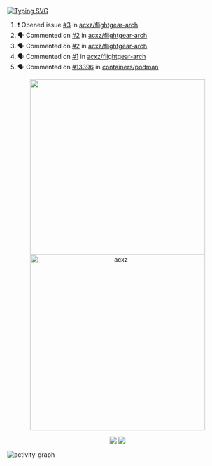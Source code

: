 [![Typing SVG](https://readme-typing-svg.herokuapp.com?size=16&color=AFFFA3&multiline=true&height=75&lines=contributing+to+robotics%2Faerospace%2Fml%2Fgpu+software;packaging+it+for+archlinux;ricer)](https://git.io/typing-svg)

<!--START_SECTION:activity-->
1. ❗️ Opened issue [#3](https://github.com/acxz/flightgear-arch/issues/3) in [acxz/flightgear-arch](https://github.com/acxz/flightgear-arch)
2. 🗣 Commented on [#2](https://github.com/acxz/flightgear-arch/issues/2) in [acxz/flightgear-arch](https://github.com/acxz/flightgear-arch)
3. 🗣 Commented on [#2](https://github.com/acxz/flightgear-arch/issues/2) in [acxz/flightgear-arch](https://github.com/acxz/flightgear-arch)
4. 🗣 Commented on [#1](https://github.com/acxz/flightgear-arch/issues/1) in [acxz/flightgear-arch](https://github.com/acxz/flightgear-arch)
5. 🗣 Commented on [#13396](https://github.com/containers/podman/issues/13396) in [containers/podman](https://github.com/containers/podman)
<!--END_SECTION:activity-->

<p align="center">
  <img width="400em" src=https://github-readme-stats.vercel.app/api?username=acxz&include_all_commits=true&show_icons=true />
  <img width="400em" src="https://github-readme-streak-stats.herokuapp.com/?user=acxz&" alt="acxz" />
</p>

<p align="center">
  <img src=https://github-readme-stats.vercel.app/api/top-langs/?username=acxz&layout=compact />
  <img src=https://github-profile-trophy.vercel.app/?username=acxz&row=2&column=4 />
</p>

![activity-graph](https://activity-graph.herokuapp.com/graph?username=acxz&theme=aqua)
